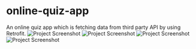 # online-quiz-app
An online quiz app which is fetching data from third party API by using Retrofit.
![Project Screenshot](/Users/olisheikh/Documents/Codes/Android/FullProjects/JetTrivia/ScreenShot/HomePage.jpeg)
![Project Screenshot](CorrectAnswer.jpeg)
![Project Screenshot](CWrongAnswer.jpeg)
![Project Screenshot](ProgressBar.jpeg)

